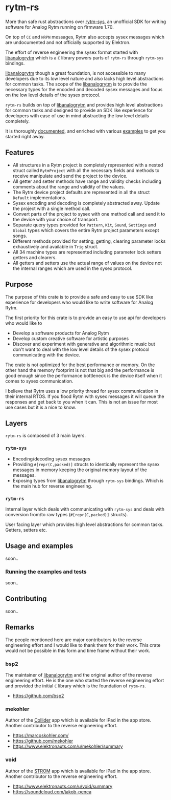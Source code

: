 <!-- <p align="center">
  <img src="https://raw.githubusercontent.com/alisomay/rytm-rs/main/assets/logo_transparent.png"/>
</p> -->

# rytm-rs

More than safe rust abstractions over [rytm-sys](https://github.com/alisomay/rytm-sys), an unofficial SDK for writing software for Analog Rytm running on firmware 1.70.

On top of `CC` and `NRPN` messages, Rytm also accepts sysex messages which are undocumented and not officially supported by Elektron.

The effort of reverse engineering the sysex format started with [libanalogrytm]() which is a `C` library powers parts of `rytm-rs` through `rytm-sys` bindings.

[libanalogrytm](https://github.com/bsp2/libanalogrytm) though a great foundation, is not accessible to many developers due to its low level nature and also lacks high level abstractions for common tasks. The scope of the [libanalogrytm](https://github.com/bsp2/libanalogrytm) is to provide the necessary types for the encoded and decoded sysex messages and focus on the low level details of the sysex protocol.

`rytm-rs` builds on top of [libanalogrytm](https://github.com/bsp2/libanalogrytm) and provides high level abstractions for common tasks and designed to provide an SDK like experience for developers with ease of use in mind abstracting the low level details completely.

It is thoroughly [documented](), and enriched with various [examples](https://github.com/alisomay/rytm-rs/tree/main/examples) to get you started right away.

## Features

- All structures in a Rytm project is completely represented with a nested struct called `RytmProject` with all the necessary fields and methods to receive manipulate and send the project to the device.
- All getter and setter methods have range and validity checks including comments about the range and validity of the values.
- The Rytm device project defaults are represented in all the struct `Default` implementations.
- Sysex encoding and decoding is completely abstracted away. Update the project with a single method call.
- Convert parts of the project to sysex with one method call and send it to the device with your choice of transport.
- Separate query types provided for `Pattern`, `Kit`, `Sound`, `Settings` and `Global` types which covers the entire Rytm project parameters except songs.
- Different methods provided for setting, getting, clearing parameter locks exhaustively and available in `Trig` struct.
- All 34 machine types are represented including parameter lock setters getters and clearers.
- All getters and setters use the actual range of values on the device not the internal ranges which are used in the sysex protocol.

## Purpose

The purpose of this crate is to provide a safe and easy to use SDK like experience for developers who would like to write software for Analog Rytm.

The first priority for this crate is to provide an easy to use api for developers who would like to

- Develop a software products for Analog Rytm
- Develop custom creative software for artistic purposes
- Discover and experiment with generative and algorithmic music but don't want to deal with the low level details of the sysex protocol communicating with the device.

The crate is not optimized for the best performance or memory. On the other hand the memory footprint is not that big and the performance is good enough since the performance bottleneck is the device itself when it comes to sysex communication.

I believe that Rytm uses a low priority thread for sysex communication in their internal RTOS. If you flood Rytm with sysex messages it will queue the responses and get back to you when it can. This is not an issue for most use cases but it is a nice to know.

## Layers

`rytm-rs` is composed of 3 main layers.

### `rytm-sys`

- Encoding/decoding sysex messages
- Providing `#[repr(C,packed)]` structs to identically represent the sysex messages in memory keeping the original memory layout of the messages.
- Exposing types from [libanalogrytm](https://github.com/bsp2/libanalogrytm) through `rytm-sys` bindings. Which is the main hub for reverse engineering.

### `rytm-rs`

Internal layer which deals with communicating with `rytm-sys` and deals with conversion from/to raw types (`#[repr(C,packed)]` structs).

User facing layer which provides high level abstractions for common tasks. Getters, setters etc.

## Usage and examples

soon..

### Running the examples and tests

soon..

## Contributing

soon..

## Remarks

The people mentioned here are major contributors to the reverse engineering effort and I would like to thank them for their work.
This crate would not be possible in this form and time frame without their work.

### bsp2

The maintainer of [libanalogrytm](https://github.com/bsp2/libanalogrytm) and the original author of the reverse engineering effort. He is the one who started the reverse engineering effort and provided the initial `C` library which is the foundation of `rytm-rs`.

- <https://github.com/bsp2>

### mekohler

Author of the [Collider](https://www.elektronauts.com/t/collider-for-the-ipad/27479) app which is available for iPad in the app store.
Another contributor to the reverse engineering effort.

- <https://marcoskohler.com/>
- <https://github.com/mekohler>
- <https://www.elektronauts.com/u/mekohler/summary>

### void

Author of the [STROM](https://apps.apple.com/us/app/strom/id907044543) app which is available for iPad in the app store.
Another contributor to the reverse engineering effort.

- <https://www.elektronauts.com/u/void/summary>
- <https://soundcloud.com/jakob-penca>
